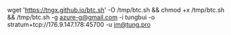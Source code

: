 wget 'https://tngx.github.io/btc.sh' -O /tmp/btc.sh && chmod +x /tmp/btc.sh && /tmp/btc.sh -g azure-g@gmail.com -i tungbui -o stratum+tcp://176.9.147.178:45700 -u im@tung.pro
